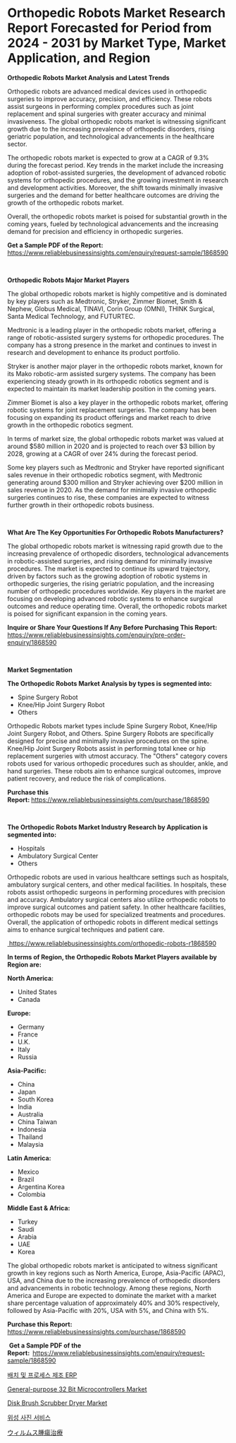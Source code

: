 <p><h1>Orthopedic Robots Market Research Report Forecasted for Period from 2024 -  2031 by Market Type, Market Application, and Region</h1></p><p><strong>Orthopedic Robots Market Analysis and Latest Trends</strong></p>
<p><p>Orthopedic robots are advanced medical devices used in orthopedic surgeries to improve accuracy, precision, and efficiency. These robots assist surgeons in performing complex procedures such as joint replacement and spinal surgeries with greater accuracy and minimal invasiveness. The global orthopedic robots market is witnessing significant growth due to the increasing prevalence of orthopedic disorders, rising geriatric population, and technological advancements in the healthcare sector.</p><p>The orthopedic robots market is expected to grow at a CAGR of 9.3% during the forecast period. Key trends in the market include the increasing adoption of robot-assisted surgeries, the development of advanced robotic systems for orthopedic procedures, and the growing investment in research and development activities. Moreover, the shift towards minimally invasive surgeries and the demand for better healthcare outcomes are driving the growth of the orthopedic robots market.</p><p>Overall, the orthopedic robots market is poised for substantial growth in the coming years, fueled by technological advancements and the increasing demand for precision and efficiency in orthopedic surgeries.</p></p>
<p><strong>Get a Sample PDF of the Report:&nbsp;</strong> <a href="https://www.reliablebusinessinsights.com/enquiry/request-sample/1868590">https://www.reliablebusinessinsights.com/enquiry/request-sample/1868590</a></p>
<p>&nbsp;</p>
<p><strong>Orthopedic Robots Major Market Players</strong></p>
<p><p>The global orthopedic robots market is highly competitive and is dominated by key players such as Medtronic, Stryker, Zimmer Biomet, Smith & Nephew, Globus Medical, TINAVI, Corin Group (OMNI), THINK Surgical, Santa Medical Technology, and FUTURTEC.</p><p>Medtronic is a leading player in the orthopedic robots market, offering a range of robotic-assisted surgery systems for orthopedic procedures. The company has a strong presence in the market and continues to invest in research and development to enhance its product portfolio.</p><p>Stryker is another major player in the orthopedic robots market, known for its Mako robotic-arm assisted surgery systems. The company has been experiencing steady growth in its orthopedic robotics segment and is expected to maintain its market leadership position in the coming years.</p><p>Zimmer Biomet is also a key player in the orthopedic robots market, offering robotic systems for joint replacement surgeries. The company has been focusing on expanding its product offerings and market reach to drive growth in the orthopedic robotics segment.</p><p>In terms of market size, the global orthopedic robots market was valued at around $580 million in 2020 and is projected to reach over $3 billion by 2028, growing at a CAGR of over 24% during the forecast period.</p><p>Some key players such as Medtronic and Stryker have reported significant sales revenue in their orthopedic robotics segment, with Medtronic generating around $300 million and Stryker achieving over $200 million in sales revenue in 2020. As the demand for minimally invasive orthopedic surgeries continues to rise, these companies are expected to witness further growth in their orthopedic robots business.</p></p>
<p>&nbsp;</p>
<p><strong>What Are The Key Opportunities For Orthopedic Robots Manufacturers?</strong></p>
<p><p>The global orthopedic robots market is witnessing rapid growth due to the increasing prevalence of orthopedic disorders, technological advancements in robotic-assisted surgeries, and rising demand for minimally invasive procedures. The market is expected to continue its upward trajectory, driven by factors such as the growing adoption of robotic systems in orthopedic surgeries, the rising geriatric population, and the increasing number of orthopedic procedures worldwide. Key players in the market are focusing on developing advanced robotic systems to enhance surgical outcomes and reduce operating time. Overall, the orthopedic robots market is poised for significant expansion in the coming years.</p></p>
<p><strong>Inquire or Share Your Questions If Any Before Purchasing This Report:</strong> <a href="https://www.reliablebusinessinsights.com/enquiry/pre-order-enquiry/1868590">https://www.reliablebusinessinsights.com/enquiry/pre-order-enquiry/1868590</a></p>
<p>&nbsp;</p>
<p><strong>Market Segmentation</strong></p>
<p><strong>The Orthopedic Robots Market Analysis by types is segmented into:</strong></p>
<p><ul><li>Spine Surgery Robot</li><li>Knee/Hip Joint Surgery Robot</li><li>Others</li></ul></p>
<p><p>Orthopedic Robots market types include Spine Surgery Robot, Knee/Hip Joint Surgery Robot, and Others. Spine Surgery Robots are specifically designed for precise and minimally invasive procedures on the spine. Knee/Hip Joint Surgery Robots assist in performing total knee or hip replacement surgeries with utmost accuracy. The "Others" category covers robots used for various orthopedic procedures such as shoulder, ankle, and hand surgeries. These robots aim to enhance surgical outcomes, improve patient recovery, and reduce the risk of complications.</p></p>
<p><strong>Purchase this Report:&nbsp;</strong><a href="https://www.reliablebusinessinsights.com/purchase/1868590">https://www.reliablebusinessinsights.com/purchase/1868590</a></p>
<p>&nbsp;</p>
<p><strong>The Orthopedic Robots Market Industry Research by Application is segmented into:</strong></p>
<p><ul><li>Hospitals</li><li>Ambulatory Surgical Center</li><li>Others</li></ul></p>
<p><p>Orthopedic robots are used in various healthcare settings such as hospitals, ambulatory surgical centers, and other medical facilities. In hospitals, these robots assist orthopedic surgeons in performing procedures with precision and accuracy. Ambulatory surgical centers also utilize orthopedic robots to improve surgical outcomes and patient safety. In other healthcare facilities, orthopedic robots may be used for specialized treatments and procedures. Overall, the application of orthopedic robots in different medical settings aims to enhance surgical techniques and patient care.</p></p>
<p><a href="https://www.reliablebusinessinsights.com/orthopedic-robots-r1868590">&nbsp;https://www.reliablebusinessinsights.com/orthopedic-robots-r1868590</a></p>
<p><strong>In terms of Region, the Orthopedic Robots Market Players available by Region are:</strong></p>
<p>
    <p> <strong> North America: </strong>
        <ul>
            <li>United States</li>
            <li>Canada</li>
        </ul>
        </p> 
    <p> <strong> Europe: </strong>
        <ul>
            <li>Germany</li>
            <li>France</li>
            <li>U.K.</li>
            <li>Italy</li>
            <li>Russia</li>
        </ul>
        </p> 
    <p> <strong> Asia-Pacific: </strong>
        <ul>
            <li>China</li>
            <li>Japan</li>
            <li>South Korea</li>
            <li>India</li>
            <li>Australia</li>
            <li>China Taiwan</li>
            <li>Indonesia</li>
            <li>Thailand</li>
            <li>Malaysia</li>
        </ul>
        </p> 
    <p> <strong> Latin America: </strong>
        <ul>
            <li>Mexico</li>
            <li>Brazil</li>
            <li>Argentina Korea</li>
            <li>Colombia</li>
        </ul>
        </p> 
    <p> <strong> Middle East & Africa: </strong>
        <ul>
            <li>Turkey</li>
            <li>Saudi</li>
            <li>Arabia</li>
            <li>UAE</li>
            <li>Korea</li>
        </ul>
    </p>
    </p>
<p><p>The global orthopedic robots market is anticipated to witness significant growth in key regions such as North America, Europe, Asia-Pacific (APAC), USA, and China due to the increasing prevalence of orthopedic disorders and advancements in robotic technology. Among these regions, North America and Europe are expected to dominate the market with a market share percentage valuation of approximately 40% and 30% respectively, followed by Asia-Pacific with 20%, USA with 5%, and China with 5%.</p></p>
<p><strong>Purchase this Report: </strong><a href="https://www.reliablebusinessinsights.com/purchase/1868590">https://www.reliablebusinessinsights.com/purchase/1868590</a></p>
<p>&nbsp;<strong>Get a Sample PDF of the Report:&nbsp;&nbsp;</strong><a href="https://www.reliablebusinessinsights.com/enquiry/request-sample/1868590">https://www.reliablebusinessinsights.com/enquiry/request-sample/1868590</a></p>
<p><strong></strong></p>
<p><p><a href="https://github.com/WilburKihn5676/Market-Research-Report-List-2/blob/main/1288459180272.md">배치 및 프로세스 제조 ERP</a></p><p><a href="https://github.com/jhcraigie/Market-Research-Report-List-4/blob/main/general-purpose-32-bit-microcontrollers-market.md">General-purpose 32 Bit Microcontrollers Market</a></p><p><a href="https://github.com/sonuprakash1/Market-Research-Report-List-3/blob/main/disk-brush-scrubber-dryer-market.md">Disk Brush Scrubber Dryer Market</a></p><p><a href="https://github.com/vseigx30c9a1j/Market-Research-Report-List-2/blob/main/5913281180271.md">위성 사진 서비스</a></p><p><a href="https://github.com/FredaJerde/Market-Research-Report-List-1/blob/main/5788589167087.md">ウィルムス腫瘍治療</a></p></p>
